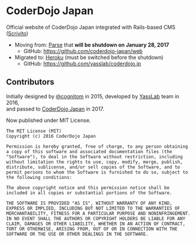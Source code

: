 # CoderDojo Japan

Official website of CoderDojo Japan integrated with Rails-based CMS ([Scrivito](https://scrivito.com/))

- Moving from: [Parse](http://parse.com/) that __will be shutdown on January 28, 2017__
  - GitHub: https://github.com/coderdojo-japan/web
- Migrated to: [Heroku](http://heroku.com/) (must be switched before the shutdown)
  - GitHub: https://github.com/yasslab/coderdojo.jp

## Contributors

Initially designed by [@cognitom](https://github.com/cognitom) in 2015, developed by [YassLab](http://yasslab.jp/) team in 2016,  
and passed to [CoderDojo Japan](http://coderdojo.jp/) in 2017.  

Now published under MIT License.

```
The MIT License (MIT)
Copyright (c) 2016 CoderDojo Japan

Permission is hereby granted, free of charge, to any person obtaining a copy of this software and associated documentation files (the "Software"), to deal in the Software without restriction, including without limitation the rights to use, copy, modify, merge, publish, distribute, sublicense, and/or sell copies of the Software, and to permit persons to whom the Software is furnished to do so, subject to the following conditions:

The above copyright notice and this permission notice shall be included in all copies or substantial portions of the Software.

THE SOFTWARE IS PROVIDED "AS IS", WITHOUT WARRANTY OF ANY KIND, EXPRESS OR IMPLIED, INCLUDING BUT NOT LIMITED TO THE WARRANTIES OF MERCHANTABILITY, FITNESS FOR A PARTICULAR PURPOSE AND NONINFRINGEMENT. IN NO EVENT SHALL THE AUTHORS OR COPYRIGHT HOLDERS BE LIABLE FOR ANY CLAIM, DAMAGES OR OTHER LIABILITY, WHETHER IN AN ACTION OF CONTRACT, TORT OR OTHERWISE, ARISING FROM, OUT OF OR IN CONNECTION WITH THE SOFTWARE OR THE USE OR OTHER DEALINGS IN THE SOFTWARE.
```
